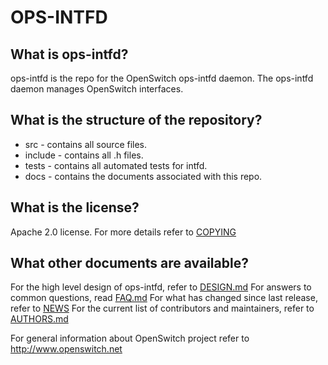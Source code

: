 OPS-INTFD
=========

What is ops-intfd?
------------------
ops-intfd is the repo for the OpenSwitch ops-intfd daemon. The ops-intfd daemon manages OpenSwitch interfaces.

What is the structure of the repository?
----------------------------------------
* src - contains all source files.
* include - contains all .h files.
* tests - contains all automated tests for intfd.
* docs - contains the documents associated with this repo.

What is the license?
--------------------
Apache 2.0 license. For more details refer to [COPYING](COPYING)

What other documents are available?
-----------------------------------
For the high level design of ops-intfd, refer to [DESIGN.md](DESIGN.md)
For answers to common questions, read [FAQ.md](FAQ.md)
For what has changed since last release, refer to [NEWS](NEWS)
For the current list of contributors and maintainers, refer to [AUTHORS.md](AUTHORS.md)

For general information about OpenSwitch project refer to http://www.openswitch.net
